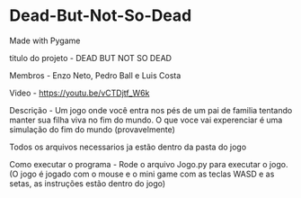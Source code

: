 # Dead-But-Not-So-Dead
Made with Pygame

titulo do projeto - DEAD BUT NOT SO DEAD

Membros - Enzo Neto, Pedro Ball e Luis Costa

Video - https://youtu.be/vCTDjtf_W6k

Descrição - Um jogo onde você entra nos pés de um pai de familia tentando manter sua filha viva no fim do mundo. O que voce vai experenciar é uma simulação do fim do mundo (provavelmente)

Todos os arquivos necessarios ja estão dentro da pasta do jogo

Como executar o programa - Rode o arquivo Jogo.py para executar o jogo. (O jogo é jogado com o mouse e o mini game com as teclas WASD e as setas, as instruções estão dentro do jogo)